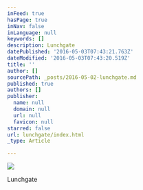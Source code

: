 ```yaml
---
inFeed: true
hasPage: true
inNav: false
inLanguage: null
keywords: []
description: Lunchgate
datePublished: '2016-05-03T07:43:21.763Z'
dateModified: '2016-05-03T07:43:20.519Z'
title: ''
author: []
sourcePath: _posts/2016-05-02-lunchgate.md
published: true
authors: []
publisher:
  name: null
  domain: null
  url: null
  favicon: null
starred: false
url: lunchgate/index.html
_type: Article

---
```

![](https://the-grid-user-content.s3-us-west-2.amazonaws.com/cc84ab85-dd63-4358-8290-c50a1899b079.jpg)

Lunchgate